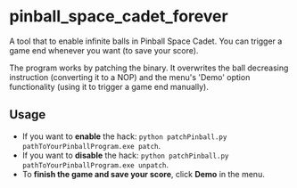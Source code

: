 # pinball_space_cadet_forever
A tool that to enable infinite balls in Pinball Space Cadet. You can trigger a game end whenever you want (to save your score).

The program works by patching the binary. It overwrites the ball decreasing instruction (converting it to a NOP) and the menu's 'Demo' option functionality (using it to trigger a game end manually).

## Usage
- If you want to ****enable**** the hack: `python patchPinball.py pathToYourPinballProgram.exe patch`.
- If you want to **disable** the hack: `python patchPinball.py pathToYourPinballProgram.exe unpatch`.
- To **finish the game and save your score**, click **Demo** in the menu.
